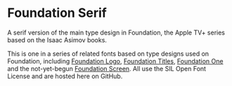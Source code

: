 # Foundation Serif

A serif version of the main type design in Foundation, the Apple TV+ series based on the Isaac Asimov books.

This is one in a series of related fonts based on type designs used on Foundation, including <a href="https://github.com/rsperberg/foundation-logo" title="Jump to Foundation Logo repo">Foundation Logo</a>, <a href="https://github.com/rsperberg/foundation-titles-hand" title="Jump to Foundation Titles repo">Foundation Titles</a>, <a href="https://github.com/rsperberg/foundation-one" title="Jump to Foundation One repo">Foundation One</a> and the not-yet-begun <a href="https://github.com/rsperberg/foundation-screen" title="Jump to Foundation Screen repo">Foundation Screen</a>.  All use the SIL Open Font License and are hosted here on GitHub.
